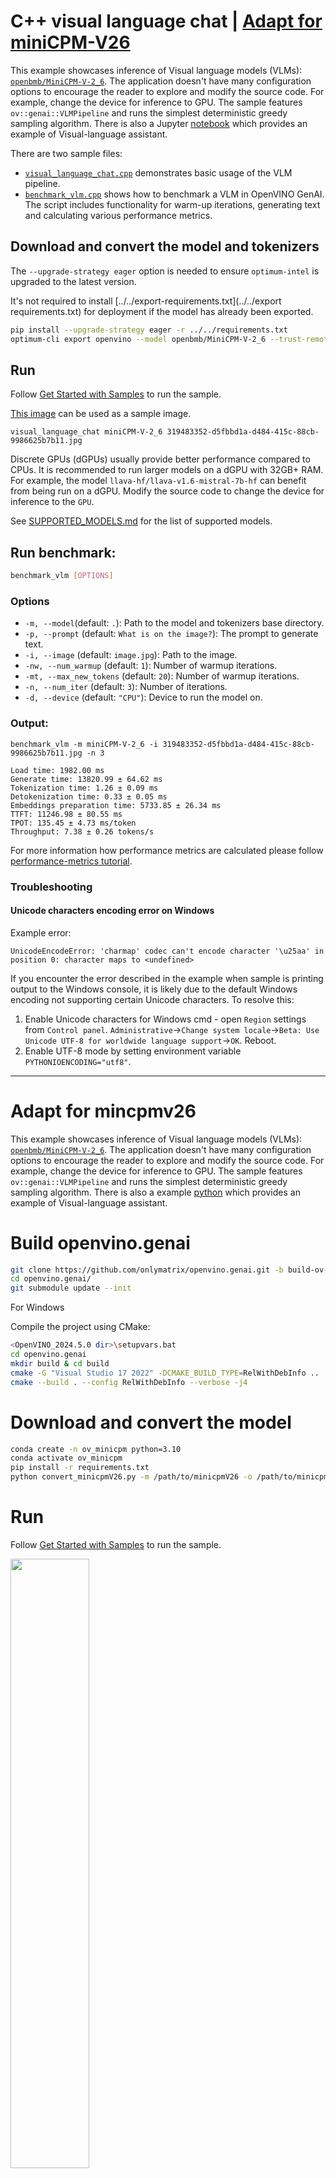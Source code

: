 # C++ visual language chat | [Adapt for miniCPM-V26](README_Adapt4miniCPM.md)

This example showcases inference of Visual language models (VLMs): [`openbmb/MiniCPM-V-2_6`](https://huggingface.co/openbmb/MiniCPM-V-2_6). The application doesn't have many configuration options to encourage the reader to explore and modify the source code. For example, change the device for inference to GPU. The sample features `ov::genai::VLMPipeline` and runs the simplest deterministic greedy sampling algorithm. There is also a Jupyter [notebook](https://github.com/openvinotoolkit/openvino_notebooks/tree/latest/notebooks/minicpm-v-multimodal-chatbot) which provides an example of Visual-language assistant.


There are two sample files:
 - [`visual_language_chat.cpp`](./visual_language_chat.cpp) demonstrates basic usage of the VLM pipeline.
 - [`benchmark_vlm.cpp`](./benchmark_vlm.cpp) shows how to benchmark a VLM in OpenVINO GenAI. The script includes functionality for warm-up iterations, generating text and calculating various performance metrics.


## Download and convert the model and tokenizers

The `--upgrade-strategy eager` option is needed to ensure `optimum-intel` is upgraded to the latest version.

It's not required to install [../../export-requirements.txt](../../export requirements.txt) for deployment if the model has already been exported.

```sh
pip install --upgrade-strategy eager -r ../../requirements.txt
optimum-cli export openvino --model openbmb/MiniCPM-V-2_6 --trust-remote-code MiniCPM-V-2_6
```

## Run

Follow [Get Started with Samples](https://docs.openvino.ai/2024/learn-openvino/openvino-samples/get-started-demos.html) to run the sample.

[This image](https://github.com/openvinotoolkit/openvino_notebooks/assets/29454499/d5fbbd1a-d484-415c-88cb-9986625b7b11) can be used as a sample image.

`visual_language_chat miniCPM-V-2_6 319483352-d5fbbd1a-d484-415c-88cb-9986625b7b11.jpg`

Discrete GPUs (dGPUs) usually provide better performance compared to CPUs. It is recommended to run larger models on a dGPU with 32GB+ RAM. For example, the model `llava-hf/llava-v1.6-mistral-7b-hf` can benefit from being run on a dGPU. Modify the source code to change the device for inference to the `GPU`.

See [SUPPORTED_MODELS.md](../../../src/docs/SUPPORTED_MODELS.md#visual-language-models) for the list of supported models.

## Run benchmark:

```sh
benchmark_vlm [OPTIONS]
```

### Options

- `-m, --model`(default: `.`): Path to the model and tokenizers base directory.
- `-p, --prompt` (default: `What is on the image?`): The prompt to generate text.
- `-i, --image` (default: `image.jpg`): Path to the image.
- `-nw, --num_warmup` (default: `1`): Number of warmup iterations.
- `-mt, --max_new_tokens` (default: `20`): Number of warmup iterations.
- `-n, --num_iter` (default: `3`): Number of iterations.
- `-d, --device` (default: `"CPU"`): Device to run the model on.

### Output:

```
benchmark_vlm -m miniCPM-V-2_6 -i 319483352-d5fbbd1a-d484-415c-88cb-9986625b7b11.jpg -n 3
```

```
Load time: 1982.00 ms
Generate time: 13820.99 ± 64.62 ms
Tokenization time: 1.26 ± 0.09 ms
Detokenization time: 0.33 ± 0.05 ms
Embeddings preparation time: 5733.85 ± 26.34 ms
TTFT: 11246.98 ± 80.55 ms
TPOT: 135.45 ± 4.73 ms/token 
Throughput: 7.38 ± 0.26 tokens/s
```

For more information how performance metrics are calculated please follow [performance-metrics tutorial](../../../src/README.md#performance-metrics).

### Troubleshooting

#### Unicode characters encoding error on Windows

Example error:
```
UnicodeEncodeError: 'charmap' codec can't encode character '\u25aa' in position 0: character maps to <undefined>
```

If you encounter the error described in the example when sample is printing output to the Windows console, it is likely due to the default Windows encoding not supporting certain Unicode characters. To resolve this:
1. Enable Unicode characters for Windows cmd - open `Region` settings from `Control panel`. `Administrative`->`Change system locale`->`Beta: Use Unicode UTF-8 for worldwide language support`->`OK`. Reboot.
2. Enable UTF-8 mode by setting environment variable `PYTHONIOENCODING="utf8"`.

---
# Adapt for mincpmv26

This example showcases inference of Visual language models (VLMs): [`openbmb/MiniCPM-V-2_6`](https://huggingface.co/openbmb/MiniCPM-V-2_6). The application doesn't have many configuration options to encourage the reader to explore and modify the source code. For example, change the device for inference to GPU. The sample features `ov::genai::VLMPipeline` and runs the simplest deterministic greedy sampling algorithm. There is also a example [python](https://github.com/onlymatrix/miniCPMs/tree/main/miniCPM-V26) which provides an example of Visual-language assistant.

# Build openvino.genai
```sh
git clone https://github.com/onlymatrix/openvino.genai.git -b build-ov-2024.5-v2
cd openvino.genai/
git submodule update --init
```
For Windows

Compile the project using CMake:

```sh
<OpenVINO_2024.5.0 dir>\setupvars.bat
cd openvino.genai
mkdir build & cd build
cmake -G "Visual Studio 17 2022" -DCMAKE_BUILD_TYPE=RelWithDebInfo ..
cmake --build . --config RelWithDebInfo --verbose -j4
```

# Download and convert the model

``` sh
conda create -n ov_minicpm python=3.10
conda activate ov_minicpm
pip install -r requirements.txt
python convert_minicpmV26.py -m /path/to/minicpmV26 -o /path/to/minicpmV26_ov
```

# Run

Follow [Get Started with Samples](https://docs.openvino.ai/2024/learn-openvino/openvino-samples/get-started-demos.html) to run the sample.

<img src="./images/1.jpg" width="50%"></img>

`visual_language_chat /path/to/minicpmV26_ov 1.jpg`  (<font color='red'> ctrl+c to stop the generation/ type 'bye' to exit </font>)

<img src="./images/2.png" width="50%"></img>
